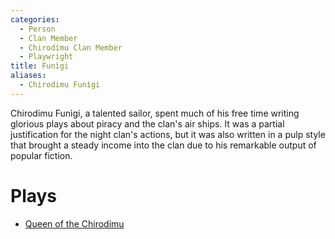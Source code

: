 ```yaml
---
categories:
  - Person
  - Clan Member
  - Chirodímu Clan Member
  - Playwright
title: Funìgi
aliases:
  - Chirodimu Funìgi
---
```


Chirodimu Funìgi, a talented sailor, spent much of his free time writing glorious plays about piracy and the clan's air ships. It was a partial justification for the night clan's actions, but it was also written in a pulp style that brought a steady income into the clan due to his remarkable output of popular fiction.

# Plays

* [Queen of the Chirodímu]()

